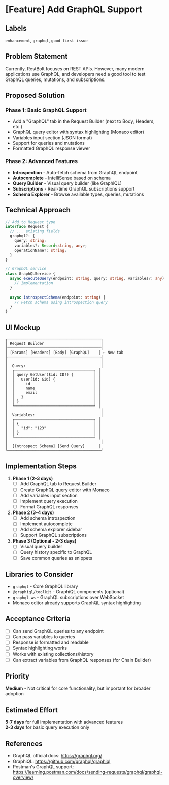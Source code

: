 # [Feature] Add GraphQL Support

## Labels
`enhancement`, `graphql`, `good first issue`

## Problem Statement
Currently, RestBolt focuses on REST APIs. However, many modern applications use GraphQL, and developers need a good tool to test GraphQL queries, mutations, and subscriptions.

## Proposed Solution

### Phase 1: Basic GraphQL Support
- Add a "GraphQL" tab in the Request Builder (next to Body, Headers, etc.)
- GraphQL query editor with syntax highlighting (Monaco editor)
- Variables input section (JSON format)
- Support for queries and mutations
- Formatted GraphQL response viewer

### Phase 2: Advanced Features
- **Introspection** - Auto-fetch schema from GraphQL endpoint
- **Autocomplete** - IntelliSense based on schema
- **Query Builder** - Visual query builder (like GraphiQL)
- **Subscriptions** - Real-time GraphQL subscriptions support
- **Schema Explorer** - Browse available types, queries, mutations

## Technical Approach

```typescript
// Add to Request type
interface Request {
  // ... existing fields
  graphql?: {
    query: string;
    variables?: Record<string, any>;
    operationName?: string;
  }
}

// GraphQL service
class GraphQLService {
  async executeQuery(endpoint: string, query: string, variables?: any) {
    // Implementation
  }
  
  async introspectSchema(endpoint: string) {
    // Fetch schema using introspection query
  }
}
```

## UI Mockup

```
┌─────────────────────────────────────────┐
│ Request Builder                         │
├─────────────────────────────────────────┤
│ [Params] [Headers] [Body] [GraphQL]    │ ← New tab
├─────────────────────────────────────────┤
│                                         │
│  Query:                                 │
│  ┌───────────────────────────────────┐ │
│  │ query GetUser($id: ID!) {         │ │
│  │   user(id: $id) {                 │ │
│  │     id                            │ │
│  │     name                          │ │
│  │     email                         │ │
│  │   }                               │ │
│  │ }                                 │ │
│  └───────────────────────────────────┘ │
│                                         │
│  Variables:                             │
│  ┌───────────────────────────────────┐ │
│  │ {                                 │ │
│  │   "id": "123"                     │ │
│  │ }                                 │ │
│  └───────────────────────────────────┘ │
│                                         │
│  [Introspect Schema] [Send Query]      │
└─────────────────────────────────────────┘
```

## Implementation Steps

1. **Phase 1 (2-3 days)**
   - [ ] Add GraphQL tab to Request Builder
   - [ ] Create GraphQL query editor with Monaco
   - [ ] Add variables input section
   - [ ] Implement query execution
   - [ ] Format GraphQL responses

2. **Phase 2 (3-4 days)** 
   - [ ] Add schema introspection
   - [ ] Implement autocomplete
   - [ ] Add schema explorer sidebar
   - [ ] Support GraphQL subscriptions

3. **Phase 3 (Optional - 2-3 days)**
   - [ ] Visual query builder
   - [ ] Query history specific to GraphQL
   - [ ] Save common queries as snippets

## Libraries to Consider
- `graphql` - Core GraphQL library
- `@graphiql/toolkit` - GraphiQL components (optional)
- `graphql-ws` - GraphQL subscriptions over WebSocket
- Monaco editor already supports GraphQL syntax highlighting

## Acceptance Criteria
- [ ] Can send GraphQL queries to any endpoint
- [ ] Can pass variables to queries
- [ ] Response is formatted and readable
- [ ] Syntax highlighting works
- [ ] Works with existing collections/history
- [ ] Can extract variables from GraphQL responses (for Chain Builder)

## Priority
**Medium** - Not critical for core functionality, but important for broader adoption

## Estimated Effort
**5-7 days** for full implementation with advanced features  
**2-3 days** for basic query execution only

## References
- GraphQL official docs: https://graphql.org/
- GraphiQL: https://github.com/graphql/graphiql
- Postman's GraphQL support: https://learning.postman.com/docs/sending-requests/graphql/graphql-overview/
